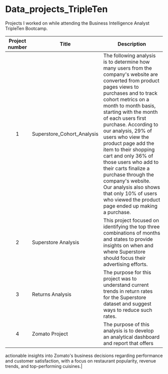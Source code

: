 # Data_projects_TripleTen
Projects I worked on while attending the Business Intelligence Analyst TripleTen Bootcamp.


| Project number | Title | Description |
| :-----------: | ----------- |----------- |
| 1 | Superstore_Cohort_Analysis| The following analysis is to determine how many users from the company's website are converted from product pages views to purchases and to track cohort metrics on a month to month basis, starting with the month of each users first purchase. According to our analysis, 29% of users who view the product page add the item to their shopping cart and only 36% of those users who add to their carts finalize a purchase through the company's website. Our analysis also shows that only 10% of users who viewed the product page ended up making a purchase.|
| 2 | Superstore Analysis | This project focused on identifying the top three combinations of months and states to provide insights on when and where Superstore should focus their advertising efforts.|
| 3 | Returns Analysis | The purpose for this project was to understand current trends in return rates for the Superstore dataset and suggest ways to reduce such rates.|
| 4 | Zomato Project | The purpose of this analysis is to develop an analytical dashboard and report that offers 
actionable insights into Zomato's business decisions regarding performance and 
customer satisfaction, with a focus on restaurant popularity, revenue trends, and 
top-performing cuisines.|
